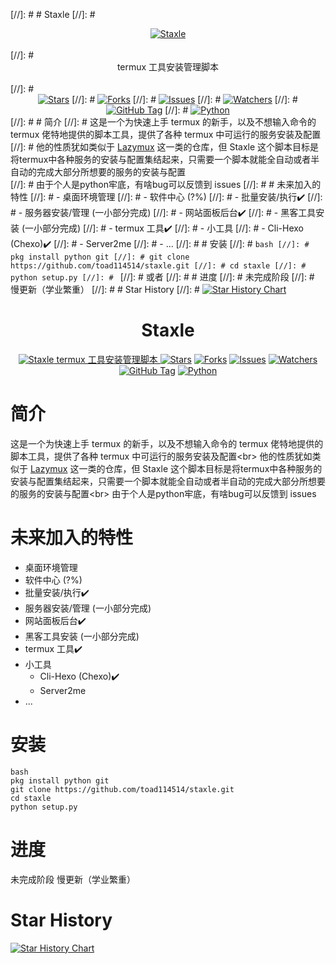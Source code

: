 [//]: # # Staxle
[//]: # <center>[![Staxle](https://toad114514.github.io/img/wb/staxle.jpg)](https://github.com/Toad114514/Staxle)</center><br>
[//]: # <center>termux 工具安装管理脚本</center><br>
[//]: # <center>[![Stars](https://img.shields.io/github/stars/Toad114514/Staxle.svg)](https://github.com/Toad114514/Staxle/status)
[//]: # [![Forks](https://img.shields.io/github/forks/Toad114514/Staxle.svg)](https://github.com/Toad114514/Toad114514/network/members)
[//]: # [![Issues](https://img.shields.io/github/issues/Toad114514/Staxle.svg)](https://github.com/Toad114514/Staxle/issues)
[//]: # [![Watchers](https://img.shields.io/github/watchers/Toad114514/Staxle.svg)](https://github.com/Toad114514/Staxle/watchers)
[//]: # [![GitHub Tag](https://img.shields.io/github/v/tag/toad114514/staxle)](https://github.com/Toad114514/Staxle/releases)
[//]: # [![Python](https://img.shields.io/badge/language-Python%203-blue.svg)](https://www.python.org)</center>
[//]: # # 简介
[//]: # 这是一个为快速上手 termux 的新手，以及不想输入命令的 termux 佬特地提供的脚本工具，提供了各种 termux 中可运行的服务安装及配置<br>
[//]: # 他的性质犹如类似于 [Lazymux](https://github.com/Gameye98/Lazymux) 这一类的仓库，但 Staxle 这个脚本目标是将termux中各种服务的安装与配置集结起来，只需要一个脚本就能全自动或者半自动的完成大部分所想要的服务的安装与配置<br>
[//]: # 由于个人是python牢底，有啥bug可以反馈到 issues
[//]: # # 未来加入的特性
 [//]: # - 桌面环境管理
 [//]: # - 软件中心 (?%)
 [//]: # - 批量安装/执行✔️
 [//]: # - 服务器安装/管理 (一小部分完成)
 [//]: # - 网站面板后台✔️
 [//]: # - 黑客工具安装 (一小部分完成)
 [//]: # - termux 工具✔️
 [//]: # - 小工具
   [//]: # - Cli-Hexo (Chexo)✔️
   [//]: # - Server2me
 [//]: # - ...
[//]: # # 安装
[//]: # ```bash
[//]: # pkg install python git
[//]: # git clone https://github.com/toad114514/staxle.git
[//]: # cd staxle
[//]: # python setup.py
[//]: # ```
[//]: # 或者
[//]: # # 进度
[//]: # 未完成阶段
[//]: # 慢更新（学业繁重）
[//]: # # Star History
[//]: # [![Star History Chart](https://api.star-history.com/svg?repos=Toad114514/Staxle&type=Date)](https://star-history.com/#Toad114514/Staxle&Date)

<center><h1>Staxle</h1>
<a href="https://github.com/Toad114514/Staxle"><img alt="Staxle" src="https://toad114514.github.io/img/wb/staxle.jpg"/>
termux 工具安装管理脚本
<a href="https://github.com/Toad114514/Staxle/status"><img alt="Stars" src="https://img.shields.io/github/stars/Toad114514/Staxle.svg"/></a>
<a href="https://github.com/Toad114514/Toad114514/network/members"><img alt="Forks" src="https://img.shields.io/github/forks/Toad114514/Staxle.svg"/></a>
<a href="https://github.com/Toad114514/Staxle/issues"><img alt="Issues" src="https://img.shields.io/github/issues/Toad114514/Staxle.svg"/></a>
<a href="https://github.com/Toad114514/Staxle/watchers"><img alt="Watchers" src="https://img.shields.io/github/watchers/Toad114514/Staxle.svg"/></a>
<a href="https://github.com/Toad114514/Staxle/releases"><img alt="GitHub Tag" src="https://img.shields.io/github/v/tag/toad114514/staxle"/></a>
<a href="https://www.python.org"><img alt="Python" src="https://img.shields.io/badge/language-Python%203-blue.svg"/></a></p>
</center>

<h1>简介</h1>
<p>这是一个为快速上手 termux 的新手，以及不想输入命令的 termux 佬特地提供的脚本工具，提供了各种 termux 中可运行的服务安装及配置&lt;br&gt;
他的性质犹如类似于 <a href="https://github.com/Gameye98/Lazymux">Lazymux</a> 这一类的仓库，但 Staxle 这个脚本目标是将termux中各种服务的安装与配置集结起来，只需要一个脚本就能全自动或者半自动的完成大部分所想要的服务的安装与配置&lt;br&gt;
由于个人是python牢底，有啥bug可以反馈到 issues</p>

<h1>未来加入的特性</h1>
<ul>
 <li>桌面环境管理</li>
 <li>软件中心 (?%)</li>
 <li>批量安装/执行✔️</li>
 <li>服务器安装/管理 (一小部分完成)</li>
 <li>网站面板后台✔️</li>
 <li>黑客工具安装 (一小部分完成)</li>
 <li>termux 工具✔️</li>
 <li>小工具
   <ul>
   <li>Cli-Hexo (Chexo)✔️</li>
   <li>Server2me</li>
   </ul>
 </li><li>...</li>
</ul>

<h1>安装</h1>
<p><code>bash
pkg install python git
git clone https://github.com/toad114514/staxle.git
cd staxle
python setup.py
</code></p>

<h1>进度</h1>
<p>未完成阶段
慢更新（学业繁重）</p>

<h1>Star History</h1>
<p><a href="https://star-history.com/#Toad114514/Staxle&amp;Date"><img alt="Star History Chart" src="https://api.star-history.com/svg?repos=Toad114514/Staxle&amp;type=Date"/></a></p>
